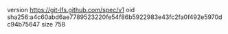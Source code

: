 version https://git-lfs.github.com/spec/v1
oid sha256:a4c60abd6ae7789523220fe54f86b5922983e43fc2fa0f492e5970dc94b75647
size 758
